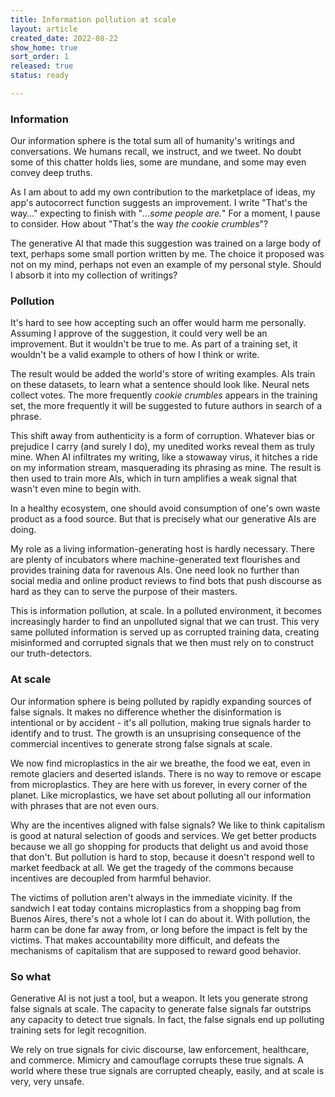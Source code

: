 ```yaml
---
title: Information pollution at scale
layout: article
created_date: 2022-08-22
show_home: true
sort_order: 1
released: true
status: ready

---
```


### Information

Our information sphere is the total sum all of humanity's writings and
conversations. We humans recall, we instruct, and we tweet.  No doubt
some of this chatter holds lies, some are mundane, and some may even
convey deep truths.

As I am about to add my own contribution to the marketplace of ideas,
my app's autocorrect function suggests an improvement.  I write
"That's the way&hellip;" expecting to finish with "*&hellip;some
people are.*" For a moment, I pause to consider. How about "That's the
way *the cookie crumbles*"?

The generative AI that made this suggestion was trained on a large
body of text, perhaps some small portion written by me. The choice it
proposed was not on my mind, perhaps not even an example of my
personal style.  Should I absorb it into my collection of writings?

### Pollution

It's hard to see how accepting such an offer would harm me personally.
Assuming I approve of the suggestion, it could very well be an
improvement.  But it wouldn't be true to me. As part of a training
set, it wouldn't be a valid example to others of how I think or write.

The result would be added the world's store of writing examples. AIs
train on these datasets, to learn what a sentence should look like.
Neural nets collect votes. The more frequently *cookie crumbles*
appears in the training set, the more frequently it will be suggested
to future authors in search of a phrase.

This shift away from authenticity is a form of corruption. Whatever
bias or prejudice I carry (and surely I do), my unedited works reveal
them as truly mine. When AI infiltrates my writing, like a stowaway
virus, it hitches a ride on my information stream, masquerading its
phrasing as mine. The result is then used to train more AIs, which in
turn amplifies a weak signal that wasn't even mine to begin with.

In a healthy ecosystem, one should avoid consumption of one's own
waste product as a food source. But that is precisely what our
generative AIs are doing.

My role as a living information-generating host is hardly
necessary. There are plenty of incubators where machine-generated text
flourishes and provides training data for ravenous AIs. One
need look no further than social media and online product reviews to
find bots that push discourse as hard as they can to serve the purpose
of their masters.

This is information pollution, at scale. In a polluted environment, it
becomes increasingly harder to find an unpolluted signal that we can
trust.  This very same polluted information is served up as corrupted
training data, creating misinformed and corrupted signals that we then
must rely on to construct our truth-detectors.

### At scale

Our information sphere is being polluted by rapidly expanding sources
of false signals. It makes no difference whether the disinformation is
intentional or by accident - it's all pollution, making true signals
harder to identify and to trust. The growth is an unsuprising
consequence of the commercial incentives to generate strong false
signals at scale.

We now find microplastics in the air we breathe, the food we eat, even
in remote glaciers and deserted islands. There is no way to remove or
escape from microplastics. They are here with us forever, in every
corner of the planet. Like microplastics, we have set about polluting
all our information with phrases that are not even ours.

Why are the incentives aligned with false signals? We like to think
capitalism is good at natural selection of goods and services. We get
better products because we all go shopping for products that delight
us and avoid those that don't.  But pollution is hard to stop, because
it doesn't respond well to market feedback at all.  We get the tragedy
of the commons because incentives are decoupled from harmful behavior.

The victims of pollution aren't always in the immediate vicinity. If
the sandwich I eat today contains microplastics from a shopping bag
from Buenos Aires, there's not a whole lot I can do about it.  With
pollution, the harm can be done far away from, or long before the
impact is felt by the victims. That makes accountability more
difficult, and defeats the mechanisms of capitalism that are supposed
to reward good behavior.


### So what

<!-- start_excerpt -->
Generative AI is not just a tool, but a weapon. It lets you generate
strong false signals at scale. The capacity to generate false signals
far outstrips any capacity to detect true signals. In fact, the false
signals end up polluting training sets for legit recognition.
<!-- end_excerpt -->

We rely on true signals for civic discourse, law enforcement,
healthcare, and commerce. Mimicry and camouflage corrupts these true
signals. A world where these true signals are corrupted cheaply,
easily, and at scale is very, very unsafe.
